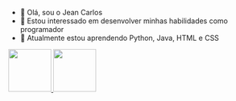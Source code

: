 - 👋 Olá, sou o Jean Carlos
- 👀 Estou interessado em desenvolver minhas habilidades como programador
- 🌱 Atualmente estou aprendendo Python, Java, HTML e CSS

<a href="https://www.linkedin.com/in/jean-carlos-henning-de-paula-aba66a212/">
    <img src="https://img.shields.io/badge/LinkedIn-0077B5?style=for-the-badge&logo=linkedin&logoColor=white"
        width="85">
    </img>
</a>

<a href="https://api.whatsapp.com/send?phone=5547991797653">
    <img src="https://img.shields.io/badge/WhatsApp-25D366?style=for-the-badge&logo=whatsapp&logoColor=white"
        width="85">
    </img>
</a>